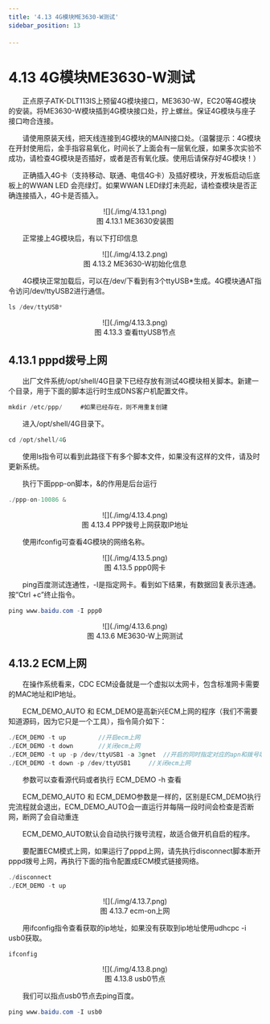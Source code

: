 ```yaml
---
title: '4.13 4G模块ME3630-W测试'
sidebar_position: 13

---
```


# 4.13 4G模块ME3630-W测试

&emsp;&emsp;正点原子ATK-DLT113IS上预留4G模块接口，ME3630-W，EC20等4G模块的安装。将ME3630-W模块插到4G模块接口处，拧上螺丝。保证4G模块与座子接口吻合连接。

&emsp;&emsp;请使用原装天线，把天线连接到4G模块的MAIN接口处。（温馨提示：4G模块在开封使用后，金手指容易氧化，时间长了上面会有一层氧化膜，如果多次实验不成功，请检查4G模块是否插好，或者是否有氧化膜。使用后请保存好4G模块！）

&emsp;&emsp;正确插入4G卡（支持移动、联通、电信4G卡）及插好模块，开发板启动后底板上的WWAN LED 会亮绿灯。如果WWAN LED绿灯未亮起，请检查模块是否正确连接插入，4G卡是否插入。

<center>
![](./img/4.13.1.png)<br />
图 4.13.1 ME3630安装图
</center>

&emsp;&emsp;正常接上4G模块后，有以下打印信息

<center>
![](./img/4.13.2.png)<br />
图 4.13.2 ME3630-W初始化信息
</center>

&emsp;&emsp;4G模块正常加载后，可以在/dev/下看到有3个ttyUSB*生成。4G模块通AT指令访问/dev/ttyUSB2进行通信。

```c#
ls /dev/ttyUSB*
```

<center>
![](./img/4.13.3.png)<br />
图 4.13.3 查看ttyUSB节点
</center>

## 4.13.1 pppd拨号上网

&emsp;&emsp;出厂文件系统/opt/shell/4G目录下已经存放有测试4G模块相关脚本。新建一个目录，用于下面的脚本运行时生成DNS客户机配置文件。

```c#
mkdir /etc/ppp/		#如果已经存在，则不用重复创建
```

&emsp;&emsp;进入/opt/shell/4G目录下。

```c#
cd /opt/shell/4G
```

&emsp;&emsp;使用ls指令可以看到此路径下有多个脚本文件，如果没有这样的文件，请及时更新系统。

&emsp;&emsp;执行下面ppp-on脚本，&的作用是后台运行

```c#
./ppp-on-10086 &
```

<center>
![](./img/4.13.4.png)<br />
图 4.13.4 PPP拨号上网获取IP地址
</center>

&emsp;&emsp;使用ifconfig可查看4G模块的网络名称。

<center>
![](./img/4.13.5.png)<br />
图 4.13.5 ppp0网卡
</center>

&emsp;&emsp;ping百度测试连通性，-I是指定网卡。看到如下结果，有数据回复表示连通。按“Ctrl +c”终止指令。

```c#
ping www.baidu.com -I ppp0
```

<center>
![](./img/4.13.6.png)<br />
图 4.13.6 ME3630-W上网测试
</center>

## 4.13.2 ECM上网

&emsp;&emsp;在操作系统看来，CDC ECM设备就是一个虚拟以太网卡，包含标准网卡需要的MAC地址和IP地址。

&emsp;&emsp;ECM_DEMO_AUTO 和 ECM_DEMO是高新兴ECM上网的程序（我们不需要知道源码，因为它只是一个工具），指令简介如下：

```c#
./ECM_DEMO -t up         //开启ecm上网 
./ECM_DEMO -t down       //关闭ecm上网
./ECM_DEMO -t up -p /dev/ttyUSB1 -a 3gnet  //开启的同时指定对应的apn和拨号端口
./ECM_DEMO -t down -p /dev/ttyUSB1     //关闭ecm上网
```

&emsp;&emsp;参数可以查看源代码或者执行 ECM_DEMO -h  查看

&emsp;&emsp;ECM_DEMO_AUTO 和 ECM_DEMO参数是一样的，区别是ECM_DEMO执行完流程就会退出，ECM_DEMO_AUTO会一直运行并每隔一段时间会检查是否断网，断网了会自动重连

&emsp;&emsp;ECM_DEMO_AUTO默认会自动执行拨号流程，故适合做开机自启的程序。

&emsp;&emsp;要配置ECM模式上网，如果运行了pppd上网，请先执行disconnect脚本断开pppd拨号上网，再执行下面的指令配置成ECM模式链接网络。

```c#
./disconnect
./ECM_DEMO -t up
```

<center>
![](./img/4.13.7.png)<br />
图 4.13.7  ecm-on上网
</center>

&emsp;&emsp;用ifconfig指令查看获取的ip地址，如果没有获取到ip地址使用udhcpc -i usb0获取。

```c#
ifconfig
```

<center>
![](./img/4.13.8.png)<br />
图 4.13.8 usb0节点
</center>

&emsp;&emsp;我们可以指点usb0节点去ping百度。

```c#
ping www.baidu.com -I usb0
```




